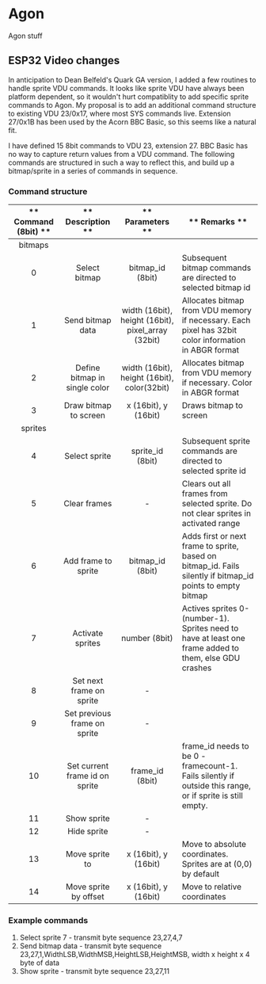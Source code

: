 # Agon
Agon stuff

## ESP32 Video changes
In anticipation to Dean Belfeld's Quark GA version, I added a few routines to handle sprite VDU commands.
It looks like sprite VDU have always been platform dependent, so it wouldn't hurt compatiblity to add specific sprite commands to Agon.
My proposal is to add an additional command structure to existing VDU 23/0x17, where most SYS commands live. Extension 27/0x1B has been used by the Acorn BBC Basic, so this seems like a natural fit.

I have defined 15 8bit commands to VDU 23, extension 27. BBC Basic has no way to capture return values from a VDU command.
The following commands are structured in such a way to reflect this, and build up a bitmap/sprite in a series of commands in sequence.

### Command structure
| **    Command (8bit)   ** |          **    Description   **         |                    **    Parameters   **                    | **    Remarks   **                                                                                                    |
|:-------------------------:|:---------------------------------------:|:-----------------------------------------------------------:|-----------------------------------------------------------------------------------------------------------------------|
|           bitmaps         |                                         |                                                             |                                                                                                                       |
|              0            |              Select   bitmap            |                      bitmap_id   (8bit)                     |     Subsequent   bitmap commands are directed to selected bitmap id                                                   |
|              1            |            Send   bitmap data           |     width   (16bit), height (16bit), pixel_array (32bit)    |     Allocates   bitmap from VDU memory if necessary. Each pixel has 32bit color information   in ABGR format          |
|              2            |      Define   bitmap in single color    |         width   (16bit), height (16bit), color(32bit)       |     Allocates   bitmap from VDU memory if necessary. Color in ABGR format                                             |
|              3            |          Draw   bitmap to screen        |                    x   (16bit), y (16bit)                   |     Draws   bitmap to screen                                                                                          |
|           sprites         |                                         |                                                             |                                                                                                                       |
|              4            |              Select   sprite            |                      sprite_id   (8bit)                     |     Subsequent   sprite commands are directed to selected sprite id                                                   |
|              5            |              Clear   frames             |                               -                             |     Clears   out all frames from selected sprite. Do not clear  sprites in activated range                            |
|              6            |           Add   frame to sprite         |                      bitmap_id   (8bit)                     |     Adds   first or next frame to sprite, based on bitmap_id. Fails silently if   bitmap_id points to empty bitmap    |
|              7            |            Activate   sprites           |                        number   (8bit)                      |     Actives   sprites 0-(number-1). Sprites need to have at least one frame added to them,   else GDU crashes         |
|              8            |        Set   next frame on sprite       |                               -                             |                                                                                                                       |
|              9            |      Set   previous frame on sprite     |                               -                             |                                                                                                                       |
|             10            |     Set   current frame id on sprite    |                       frame_id   (8bit)                     |     frame_id   needs to be 0 - framecount-1. Fails silently if outside this range, or if   sprite is still empty.     |
|             11            |               Show   sprite             |                               -                             |                                                                                                                       |
|             12            |               Hide   sprite             |                               -                             |                                                                                                                       |
|             13            |             Move   sprite to            |                    x   (16bit), y (16bit)                   |     Move to   absolute coordinates. Sprites are at (0,0) by default                                                   |
|             14            |          Move   sprite by offset        |                    x   (16bit), y (16bit)                   |     Move to   relative coordinates                                                                                    |

### Example commands
1. Select sprite 7  - transmit byte sequence 23,27,4,7
2. Send bitmap data - transmit byte sequence 23,27,1,WidthLSB,WidthMSB,HeightLSB,HeightMSB, width x height x 4 byte of data
3. Show sprite      - transmit byte sequence 23,27,11 
